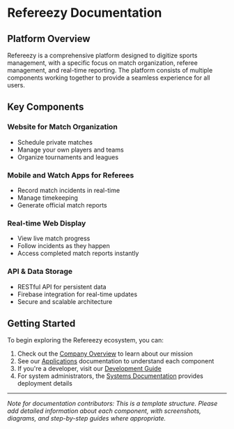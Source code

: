 # Refereezy Documentation

## Platform Overview

Refereezy is a comprehensive platform designed to digitize sports management, with a specific focus on match organization, referee management, and real-time reporting. The platform consists of multiple components working together to provide a seamless experience for all users.

## Key Components

### Website for Match Organization
- Schedule private matches
- Manage your own players and teams
- Organize tournaments and leagues

### Mobile and Watch Apps for Referees
- Record match incidents in real-time
- Manage timekeeping
- Generate official match reports

### Real-time Web Display
- View live match progress
- Follow incidents as they happen
- Access completed match reports instantly

### API & Data Storage
- RESTful API for persistent data
- Firebase integration for real-time updates
- Secure and scalable architecture

## Getting Started

To begin exploring the Refereezy ecosystem, you can:

1. Check out the [Company Overview](empresa/overview.md) to learn about our mission
2. See our [Applications](apps/app_web/overview.md) documentation to understand each component
3. If you're a developer, visit our [Development Guide](development/getting-started.md)
4. For system administrators, the [Systems Documentation](sysadmin/overview.md) provides deployment details

---

*Note for documentation contributors: This is a template structure. Please add detailed information about each component, with screenshots, diagrams, and step-by-step guides where appropriate.*
